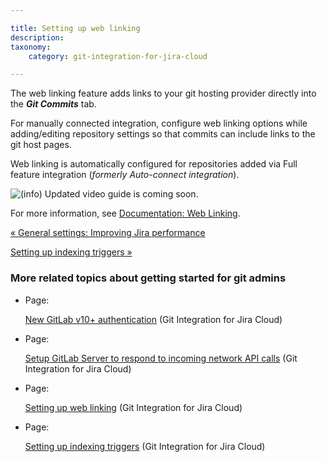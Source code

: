 ```yaml
---

title: Setting up web linking
description:
taxonomy:
    category: git-integration-for-jira-cloud

---
```

The web linking feature adds links to your git hosting provider directly into the _**Git Commits**_ tab.

For manually connected integration, configure web linking options while adding/editing repository settings so that commits can include links to the git host pages.

Web linking is automatically configured for repositories added via Full feature integration (_formerly Auto-connect integration_).


![(info)](/wiki/s/-1639011364/6452/8b4898d3c114827e64ec143b4fa79bb76a6cfa5b/_/images/icons/emoticons/information.png) Updated video guide is coming soon.


For more information, see [Documentation: Web Linking](/wiki/spaces/GITCLOUD/pages/1923025184/Web+linking).

[« General settings: Improving Jira performance](/wiki/spaces/GITCLOUD/pages/1923023325)

[Setting up indexing triggers »](/wiki/spaces/GITCLOUD/pages/1923023481/Setting+up+indexing+triggers)

### More related topics about getting started for git admins

*   Page:

    [New GitLab v10+ authentication](/wiki/spaces/GITCLOUD/pages/1923023311) (Git Integration for Jira Cloud)

*   Page:

    [Setup GitLab Server to respond to incoming network API calls](/wiki/spaces/GITCLOUD/pages/1923023297/Setup+GitLab+Server+to+respond+to+incoming+network+API+calls) (Git Integration for Jira Cloud)

*   Page:

    [Setting up web linking](/wiki/spaces/GITCLOUD/pages/1923023467/Setting+up+web+linking) (Git Integration for Jira Cloud)

*   Page:

    [Setting up indexing triggers](/wiki/spaces/GITCLOUD/pages/1923023481/Setting+up+indexing+triggers) (Git Integration for Jira Cloud)